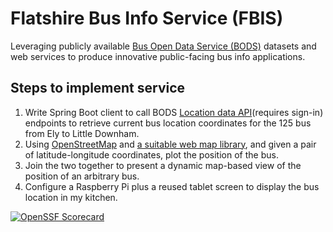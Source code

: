 # Flatshire Bus Info Service (FBIS)

Leveraging publicly available [Bus Open Data Service (BODS)](https://data.bus-data.dft.gov.uk/) datasets and web services to produce innovative public-facing 
bus info applications.

## Steps to implement service
1. Write Spring Boot client to call BODS [Location data API](https://data.bus-data.dft.gov.uk/api/buslocation-openapi/)(requires sign-in) endpoints to retrieve current bus location coordinates for 
the 125 bus from Ely to Little Downham.
2. Using [OpenStreetMap](https://www.openstreetmap.org/) and [a suitable web map library](https://wiki.openstreetmap.org/wiki/Software_libraries#Web_maps), and given a pair of latitude-longitude coordinates, plot the position of the bus.
3. Join the two together to present a dynamic map-based view of the position of an arbitrary bus.
4. Configure a Raspberry Pi plus a reused tablet screen to display the bus location in my kitchen.


[![OpenSSF Scorecard](https://api.scorecard.dev/projects/github.com/Simon-Payne/fbis/badge)](https://scorecard.dev/viewer/?uri=github.com/Simon-Payne/fbis)